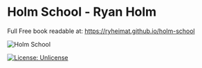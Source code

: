 # Holm School - Ryan Holm

Full Free book readable at: https://ryheimat.github.io/holm-school

![Holm School](https://raw.githubusercontent.com/ryheimat/holm-school/master/small_banner.png)

[![License: Unlicense](https://img.shields.io/badge/license-Unlicense-blue.svg)](http://unlicense.org/)

